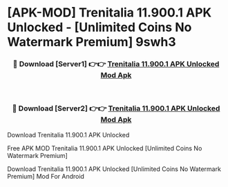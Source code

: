 # [APK-MOD] Trenitalia 11.900.1 APK Unlocked - [Unlimited Coins No Watermark Premium] 9swh3



<div align="center">
<h3>🔴 Download [Server1] 👉👉 <a href="https://momento.my/?title=Trenitalia_11.900.1_APK_Unlocked">Trenitalia 11.900.1 APK Unlocked Mod Apk</a></h3><br>

<h3>🔴 Download [Server2] 👉👉 <a href="https://momento.my/?title=Trenitalia_11.900.1_APK_Unlocked">Trenitalia 11.900.1 APK Unlocked Mod Apk</a></h3>
</div>



Download Trenitalia 11.900.1 APK Unlocked 

Free APK MOD Trenitalia 11.900.1 APK Unlocked [Unlimited Coins No Watermark Premium]

Download Trenitalia 11.900.1 APK Unlocked [Unlimited Coins No Watermark Premium] Mod For Android
